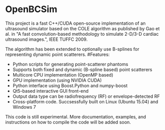 # OpenBCSim
This project is a fast C++/CUDA open-source implementation of an ultrasound simulator based on the COLE algorithm as published by Gao et al. in "A fast convolution-based methodology to simulate 
2-D/3-D cardiac ultrasound images.", IEEE TUFFC 2009.

The algorithm has been extended to optionally use B-splines for representing dynamic point scatterers.
#Features:
- Python scripts for generating point-scatterer phantoms
- Supports both fixed and dynamic (B-spline based) point scatterers
- Multicore CPU implementation (OpenMP based)
- GPU implementation (using NVIDIA CUDA)
- Python interface using Boost.Python and numpy-boost
- Qt5-based interactive GUI front-end
- Output data type can be radiofrequency (RF) or envelope-detected RF
- Cross-platform code. Succsessfully built on Linux (Ubuntu 15.04) and Windows 7

This code is still experimental. More documentation, examples, and instructions on how to compile the code will be added soon.
